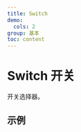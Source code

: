 ```yaml
---
title: Switch
demo:
  cols: 2
group: 基本
toc: content
---
```


# Switch 开关

开关选择器。

## 示例

<code src="./demos/switch-base.tsx"></code>
<code src="./demos/switch-controlled.tsx"></code>
<code src="./demos/switch-type.tsx"></code>
<code src="./demos/switch-disabled.tsx"></code>

